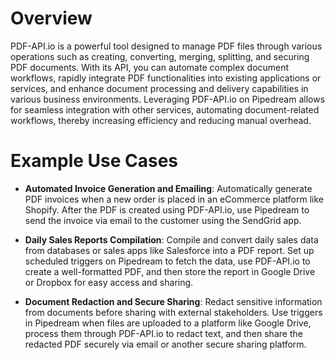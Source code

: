# Overview

PDF-API.io is a powerful tool designed to manage PDF files through various operations such as creating, converting, merging, splitting, and securing PDF documents. With its API, you can automate complex document workflows, rapidly integrate PDF functionalities into existing applications or services, and enhance document processing and delivery capabilities in various business environments. Leveraging PDF-API.io on Pipedream allows for seamless integration with other services, automating document-related workflows, thereby increasing efficiency and reducing manual overhead.

# Example Use Cases

- **Automated Invoice Generation and Emailing**: Automatically generate PDF invoices when a new order is placed in an eCommerce platform like Shopify. After the PDF is created using PDF-API.io, use Pipedream to send the invoice via email to the customer using the SendGrid app.

- **Daily Sales Reports Compilation**: Compile and convert daily sales data from databases or sales apps like Salesforce into a PDF report. Set up scheduled triggers on Pipedream to fetch the data, use PDF-API.io to create a well-formatted PDF, and then store the report in Google Drive or Dropbox for easy access and sharing.

- **Document Redaction and Secure Sharing**: Redact sensitive information from documents before sharing with external stakeholders. Use triggers in Pipedream when files are uploaded to a platform like Google Drive, process them through PDF-API.io to redact text, and then share the redacted PDF securely via email or another secure sharing platform.
